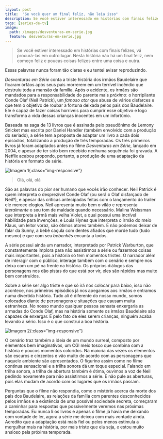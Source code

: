 ```yaml
---
layout: post
title:  "Se você quer um final feliz, não leia isso"
description: Se você estiver interessado em histórias com finais felizes, vá procurá-las em outro lugar. Nesta história não há um final feliz, nem começo feliz e poucas coisas felizes entre uma coisa e outra.
tags: [series-de-tv]
image:
  path: /images/desventuras-em-serie.jpg
  feature: desventuras-em-serie.jpg
---
```


> Se você estiver interessado em histórias com finais felizes, vá procurá-las em outro lugar. Nesta história não há um final feliz, nem começo feliz e poucas coisas felizes entre uma coisa e outra.

Essas palavras nunca foram tão claras e eu tentei avisar reproduzindo.

_Desventuras em Série_ conta a triste história dos irmãos Baudelaire que ficaram órfãos após seus pais morrerem em um terrível incêndio que destruiu toda a mansão da família. Após o acidente, os irmãos são mandados para a responsabilidade do parente mais _próximo_: o horripilante Conde Olaf (Neil Patrick), um _famoso ator_ que abusa de vários disfarces e que tem o objetivo de roubar a fortuna deixada pelos pais dos Baudelaire. Ele é capaz de fazer coisas horríveis para cumprir esse objetivo e logo transforma a vida dessas crianças inocentes em um infortúnio.

Baseada na saga de 13 livros que é assinada pelo pseudônimo de Lemony Snicket mas escrita por Daniel Handler (também envolvido com a produção do seriado), a série tem a proposta de adaptar um livro a cada dois episódios, totalizando a produção de três temporadas. Os três primeiros livros já foram adaptados antes no filme _Desventuras em Série_, lançado em 2004, e apesar de ter sido bem recebido nenhuma sequência foi gravada. A Netflix acabou propondo, portanto, a produção de uma adaptação da história em formato de série.

![Imagem 1](/blog/images/2017/01/desventuras-1.jpg){:class="img-responsive"}

> Olá, olá, olá

São as palavras do pior ser humano que vocês irão conhecer. Neil Patrick é quem interpreta o desprezível Conde Olaf (ou será o Olaf disfarçado de Neil?), e apesar das críticas antecipadas feitas com o lançamento do trailer ele merece elogios. Neil apresenta muito bem o vilão e representa _literalmente_ o seu tom de maldade quando necessário. Malina Weissman que interpreta a irmã mais velha Violet, a qual possui uma incrível habilidade para invenções, e Louis Hynes que interpreta o irmão do meio Klaus, um leitor voraz, são ótimos atores também. E não podemos deixar de falar da Sunny, a bebê caçula com dentes afiados que morde tudo (tudo mesmo) e que com seu _bebenhês_ encanta a todos.

A série possui ainda um narrador, interpretado por Patrick Warburton, que constantemente implora para não assistirmos a série ou fazermos coisas mais importantes, pois a história só tem momentos tristes. O narrador além de interagir com o público, interage também com o cenário e sempre nos deixa com um pé na frente na história. Os próprios diálogos das personagens nos dão pistas do que está por vir, eles são rápidos mas muito bem construídos.

Sobre a série ser algo triste e que só irá nos colocar para baixo, isso não acontece, nos primeiros episódios já nos apegamos aos irmãos e entramos numa divertida história. Tudo ali é diferente do nosso mundo, somos colocados diante de personagens e situações que causam muita estranheza. No nosso mundo qualquer pessoa sensata enxergaria as armadas do Conde Olaf, mas na história somente os irmãos Baudelaire são capazes de enxergar. E pelo fato de eles serem crianças, ninguém acaba levando a sério. Isso é o que construí a boa história.

![Imagem 2](/blog/images/2017/01/desventuras-2.jpg){:class="img-responsive"}

O cenário traz também a ideia de um mundo surreal, composto por elementos bem imaginativos, um CGI meio tosco que combina com a história e poucos momentos coloridos. Na maioria das vezes os elementos são escuros e cinzentos e vão muito de acordo com as personagens que naquele ambiente são apresentados. O figurino assim como no filme continua sensacional e a trilha sonora dá um toque especial. Falando em trilha sonora, a trilha de abertura também é ótima, ouvimos a voz de Neil pedindo novamente para não assistirmos a série. E não pule as aberturas, pois elas mudam de acordo com os lugares que os irmãos passam.

Perguntas que o filme não respondia, como o mistério acerca da morte dos pais dos Baudelaire, as relações da família com parentes desconhecidos pelos irmãos e a existência de uma possível sociedade secreta, começaram a caminhar para respostas que possivelmente veremos nas próximas temporadas. Eu nunca li os livros e apenas o filme já havia me deixando com vontade de ler, agora a série me deixou com mais vontade ainda. Acredito que a adaptação está mais fiel ou pelos menos estimula a mergulhar mais na história, por mais triste que ela seja, e estou muito ansioso pela próxima temporada.
